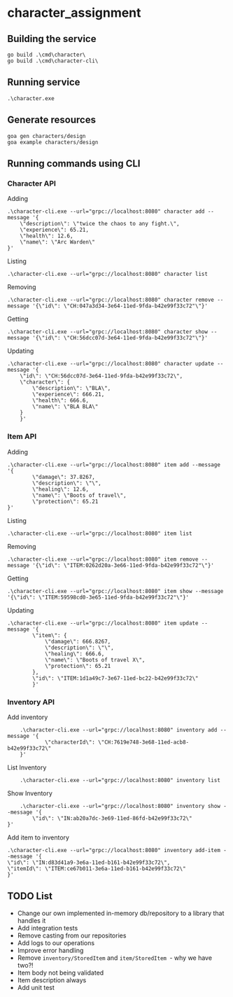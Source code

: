 # character_assignment


## Building the service

```
go build .\cmd\character\
go build .\cmd\character-cli\
```

## Running service

```
.\character.exe
```

## Generate resources

```
goa gen characters/design
goa example characters/design  
```

## Running commands using CLI

### Character API

Adding
```
.\character-cli.exe --url="grpc://localhost:8080" character add --message '{
    \"description\": \"twice the chaos to any fight.\",
    \"experience\": 65.21,
    \"health\": 12.6,
    \"name\": \"Arc Warden\"
}'
```

Listing
```
.\character-cli.exe --url="grpc://localhost:8080" character list
```

Removing
```
.\character-cli.exe --url="grpc://localhost:8080" character remove --message '{\"id\": \"CH:047a3d34-3e64-11ed-9fda-b42e99f33c72"\"}'
```

Getting
```
.\character-cli.exe --url="grpc://localhost:8080" character show --message '{\"id\": \"CH:56dcc07d-3e64-11ed-9fda-b42e99f33c72"\"}' 
```

Updating
```
.\character-cli.exe --url="grpc://localhost:8080" character update --message '{
    \"id\": \"CH:56dcc07d-3e64-11ed-9fda-b42e99f33c72\",
    \"character\": {
        \"description\": \"BLA\",
        \"experience\": 666.21,
        \"health\": 666.6,
        \"name\": \"BLA BLA\"
    }
    }'  
```

### Item API

Adding
```
.\character-cli.exe --url="grpc://localhost:8080" item add --message '{
        \"damage\": 37.8267,
        \"description\": \"\",
        \"healing\": 12.6,
        \"name\": \"Boots of travel\",
        \"protection\": 65.21
}'
```

Listing
```
.\character-cli.exe --url="grpc://localhost:8080" item list
```

Removing
```
.\character-cli.exe --url="grpc://localhost:8080" item remove --message '{\"id\": \"ITEM:0262d20a-3e66-11ed-9fda-b42e99f33c72"\"}'
```

Getting
```
.\character-cli.exe --url="grpc://localhost:8080" item show --message '{\"id\": \"ITEM:59598cd0-3e65-11ed-9fda-b42e99f33c72"\"}' 
```

Updating
```
.\character-cli.exe --url="grpc://localhost:8080" item update --message '{
        \"item\": {
            \"damage\": 666.8267,
            \"description\": \"\",
            \"healing\": 666.6,
            \"name\": \"Boots of travel X\",
            \"protection\": 65.21
        },
        \"id\": \"ITEM:1d1a49c7-3e67-11ed-bc22-b42e99f33c72\"
        }'  
```

### Inventory API

Add inventory
```
    .\character-cli.exe --url="grpc://localhost:8080" inventory add --message '{
            \"characterId\": \"CH:7619e748-3e68-11ed-acb8-b42e99f33c72\"
    }'    
```

List Inventory
```
    .\character-cli.exe --url="grpc://localhost:8080" inventory list
```

Show Inventory
```
    .\character-cli.exe --url="grpc://localhost:8080" inventory show --message '{
        \"id\": \"IN:ab20a7dc-3e69-11ed-86fd-b42e99f33c72\"
}'
```

Add item to inventory
```
.\character-cli.exe --url="grpc://localhost:8080" inventory add-item --message '{
\"id\": \"IN:d83d41a9-3e6a-11ed-b161-b42e99f33c72\",
\"itemId\": \"ITEM:ce67b011-3e6a-11ed-b161-b42e99f33c72\"
}'
```


## TODO List

- Change our own implemented in-memory db/repository to a library that handles it
- Add integration tests
- Remove casting from our repositories
- Add logs to our operations
- Improve error handling
- Remove `inventory/StoredItem` and `item/StoredItem `- why we have two?!
- Item body not being validated
- Item description always
- Add unit test